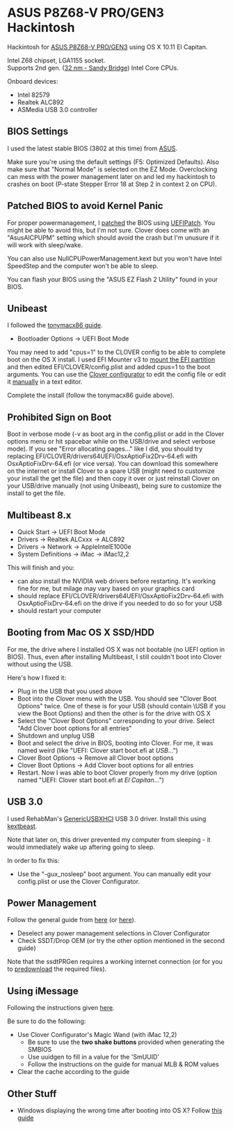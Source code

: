 # ASUS P8Z68-V PRO/GEN3 Hackintosh

Hackintosh for [ASUS P8Z68-V PRO/GEN3](https://www.asus.com/Motherboards/P8Z68V_PROGEN3/) using OS X 10.11 El Capitan.

Intel Z68 chipset, LGA1155 socket.  
Supports 2nd gen. ([32 nm - Sandy Bridge](http://en.wikipedia.org/wiki/Sandy_Bridge)) Intel Core CPUs.

Onboard devices:
- Intel 82579
- Realtek ALC892
- ASMedia USB 3.0 controller

## BIOS Settings

I used the latest stable BIOS (3802 at this time) from [ASUS](https://www.asus.com/Motherboards/P8Z68V_PROGEN3/HelpDesk_Download/).

Make sure you're using the default settings (F5: Optimized Defaults). Also make sure that "Normal Mode" is selected on the EZ Mode. Overclocking can mess with the power management later on and led my hackintosh to crashes on boot (P-state Stepper Error 18 at Step 2 in context 2 on CPU).

## Patched BIOS to avoid Kernel Panic

For proper powermanagement, I [patched](http://www.insanelymac.com/forum/topic/285444-uefipatch-uefi-patching-utility/) the BIOS using [UEFIPatch](https://github.com/LongSoft/UEFITool/releases/tag/0.21.5). You might be able to avoid this, but I'm not sure. Clover does come with an "AsusAICPUPM" setting which should avoid the crash but I'm unusure if it will work with sleep/wake.

You can also use NullCPUPowerManagement.kext but you won't have Intel SpeedStep and the computer won't be able to sleep.

You can flash your BIOS using the "ASUS EZ Flash 2 Utility" found in your BIOS.

## Unibeast

I followed the [tonymacx86 guide](http://www.tonymacx86.com/el-capitan-desktop-guides/172672-unibeast-install-os-x-el-capitan-any-supported-intel-based-pc.html).
- Bootloader Options -> UEFI Boot Mode

You may need to add "cpus=1" to the CLOVER config to be able to complete boot on the OS X install. I used EFI Mounter v3 to [mount the EFI partition](http://www.tonymacx86.com/basics/174321-how-mount-efi-partition.html) and then edited EFI/CLOVER/config.plist and added cpus=1 to the boot arguments. You can use the [Clover configurator](http://mackie100projects.altervista.org/clover-configurator/) to edit the config file or edit it [manually](http://clover-wiki.zetam.org/Configuration) in a text editor.

Complete the install (follow the tonymacx86 guide above).

## Prohibited Sign on Boot

Boot in verbose mode (-v as boot arg in the config.plist or add in the Clover options menu or hit spacebar while on the USB/drive and select verbose mode). If you see "Error allocating pages..." like I did, you should try replacing EFI/CLOVER/drivers64UEFI/OsxAptioFix2Drv-64.efi with OsxAptioFixDrv-64.efi (or vice versa). You can download this somewhere on the internet or install Clover to a spare USB (might need to customize your install the get the file) and then copy it over or just reinstall Clover on your USB/drive manually (not using Unibeast), being sure to customize the install to get the file.

## Multibeast 8.x

- Quick Start -> UEFI Boot Mode
- Drivers -> Realtek ALCxxx -> ALC892
- Drivers -> Network -> AppleIntelE1000e
- System Definitions -> iMac -> iMac12,2

This will finish and you:
- can also install the NVIDIA web drivers before restarting. It's working fine for me, but milage may vary based on your graphics card
- should replace EFI/CLOVER/drivers64UEFI/OsxAptioFix2Drv-64.efi with OsxAptioFixDrv-64.efi on the drive if you needed to do so for your USB
- should restart your computer

## Booting from Mac OS X SSD/HDD

For me, the drive where I installed OS X was not bootable (no UEFI option in BIOS). Thus, even after installing Multibeast, I still couldn't boot into Clover without using the USB.

Here's how I fixed it:
- Plug in the USB that you used above
- Boot into the Clover menu with the USB. You should see "Clover Boot Options" twice. One of these is for your USB (should contain \\USB if you view the Boot Options) and then the other is for the drive with OS X
- Select the "Clover Boot Options" corresponding to your drive. Select "Add Clover boot options for all entries"
- Shutdown and unplug USB
- Boot and select the drive in BIOS, booting into Clover. For me, it was named weird (like "UEFI: Clover start boot.efi at *USB*...")
- Clover Boot Options -> Remove all Clover boot options
- Clover Boot Options -> Add Clover boot options for all entries
- Restart. Now I was able to boot Clover properly from my drive (option named "UEFI: Clover start boot.efi at *El Capitan*...")

## USB 3.0

I used RehabMan's [GenericUSBXHCI](https://github.com/RehabMan/OS-X-Generic-USB3) USB 3.0 driver. Install this using [kextbeast](http://tonymacx86.blogspot.com/2010/08/kextbeast-simple-kext-installer.html).

Note that later on, this driver prevented my computer from sleeping - it would immediately wake up aftering going to sleep.

In order to fix this:
- Use the "-gux_nosleep" boot argument. You can manually edit your config.plist or use the Clover Configurator. 

## Power Management

Follow the general guide from [here](http://www.tonymacx86.com/ssdt/177456-quick-guide-generate-ssdt-cpu-power-management.html) (or [here](http://www.tonymacx86.com/mavericks-desktop-support/128926-mavericks-native-cpu-igpu-power-management.html)).
- Deselect any power management selections in Clover Configurator
- Check SSDT/Drop OEM (or try the other option mentioned in the second guide)

Note that the ssdtPRGen requires a working internet connection (or for you to [predownload](https://github.com/Piker-Alpha/ssdtPRGen.sh) the required files).

## Using iMessage

Following the instructions given [here](http://www.tonymacx86.com/general-help/110471-how-fix-imessage.html).

Be sure to do the following:
- Use Clover Configurator's Magic Wand (with iMac 12,2)
  * Be sure to use the **two shake buttons** provided when generating the SMBIOS
  * Use uuidgen to fill in a value for the 'SmUUID'
  * Follow the instructions on the guide for manual MLB & ROM values
- Clear the cache according to the guide

## Other Stuff

- Windows displaying the wrong time after booting into OS X? Follow [this guide](http://lifehacker.com/5742148/fix-windows-clock-issues-when-dual-booting-with-os-x)
